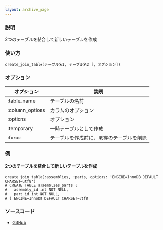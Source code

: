 ```yaml
---
layout: archive_page
---
```

### 説明
2つのテーブルを結合して新しいテーブルを作成

### 使い方
    create_join_table(テーブル名1, テーブル名2 [, オプション])

### オプション

オプション           | 説明
--------------- | --------------------
:table_name     | テーブルの名前
:column_options | カラムのオプション
:options        | オプション
:temporary      | 一時テーブルとして作成
:force          | テーブルを作成前に、既存のテーブルを削除

### 例
#### 2つのテーブルを結合して新しいテーブルを作成
    create_join_table(:assemblies, :parts, options: 'ENGINE=InnoDB DEFAULT CHARSET=utf8')
    # CREATE TABLE assemblies_parts (
    #   assembly_id int NOT NULL,
    #   part_id int NOT NULL,
    # ) ENGINE=InnoDB DEFAULT CHARSET=utf8

### ソースコード
* [GitHub](https://github.com/rails/rails/blob/ac30e389ecfa0e26e3d44c1eda8488ddf63b3ecc/activerecord/lib/active_record/connection_adapters/abstract/schema_statements.rb#L368)